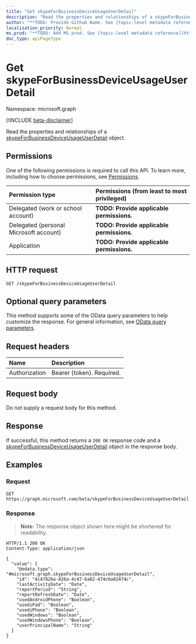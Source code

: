 ```yaml
---
title: "Get skypeForBusinessDeviceUsageUserDetail"
description: "Read the properties and relationships of a skypeForBusinessDeviceUsageUserDetail object."
author: "**TODO: Provide Github Name. See [topic-level metadata reference](https://msgo.azurewebsites.net/add/document/guidelines/metadata.html#topic-level-metadata)**"
localization_priority: Normal
ms.prod: "**TODO: Add MS prod. See [topic-level metadata reference](https://msgo.azurewebsites.net/add/document/guidelines/metadata.html#topic-level-metadata)**"
doc_type: apiPageType
---
```


# Get skypeForBusinessDeviceUsageUserDetail
Namespace: microsoft.graph

[!INCLUDE [beta-disclaimer](../../includes/beta-disclaimer.md)]

Read the properties and relationships of a [skypeForBusinessDeviceUsageUserDetail](../resources/skypeforbusinessdeviceusageuserdetail.md) object.

## Permissions
One of the following permissions is required to call this API. To learn more, including how to choose permissions, see [Permissions](/graph/permissions-reference).

|Permission type|Permissions (from least to most privileged)|
|:---|:---|
|Delegated (work or school account)|**TODO: Provide applicable permissions.**|
|Delegated (personal Microsoft account)|**TODO: Provide applicable permissions.**|
|Application|**TODO: Provide applicable permissions.**|

## HTTP request

<!-- {
  "blockType": "ignored"
}
-->
``` http
GET /skypeForBusinessDeviceUsageUserDetail
```

## Optional query parameters
This method supports some of the OData query parameters to help customize the response. For general information, see [OData query parameters](/graph/query-parameters).

## Request headers
|Name|Description|
|:---|:---|
|Authorization|Bearer {token}. Required.|

## Request body
Do not supply a request body for this method.

## Response

If successful, this method returns a `200 OK` response code and a [skypeForBusinessDeviceUsageUserDetail](../resources/skypeforbusinessdeviceusageuserdetail.md) object in the response body.

## Examples

### Request
<!-- {
  "blockType": "request",
  "name": "get_skypeforbusinessdeviceusageuserdetail"
}
-->
``` http
GET https://graph.microsoft.com/beta/skypeForBusinessDeviceUsageUserDetail
```


### Response
>**Note:** The response object shown here might be shortened for readability.
<!-- {
  "blockType": "response",
  "truncated": true,
  "@odata.type": "microsoft.graph.skypeForBusinessDeviceUsageUserDetail"
}
-->
``` http
HTTP/1.1 200 OK
Content-Type: application/json

{
  "value": {
    "@odata.type": "#microsoft.graph.skypeForBusinessDeviceUsageUserDetail",
    "id": "4c47826a-826a-4c47-6a82-474c6a82474c",
    "lastActivityDate": "Date",
    "reportPeriod": "String",
    "reportRefreshDate": "Date",
    "usedAndroidPhone": "Boolean",
    "usediPad": "Boolean",
    "usediPhone": "Boolean",
    "usedWindows": "Boolean",
    "usedWindowsPhone": "Boolean",
    "userPrincipalName": "String"
  }
}
```

